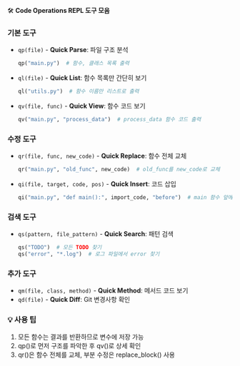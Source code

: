 
🛠️ **Code Operations REPL 도구 모음**

### 기본 도구
- `qp(file)` - **Quick Parse**: 파일 구조 분석
  ```python
  qp("main.py")  # 함수, 클래스 목록 출력
  ```

- `ql(file)` - **Quick List**: 함수 목록만 간단히 보기
  ```python
  ql("utils.py")  # 함수 이름만 리스트로 출력
  ```

- `qv(file, func)` - **Quick View**: 함수 코드 보기
  ```python
  qv("main.py", "process_data")  # process_data 함수 코드 출력
  ```

### 수정 도구
- `qr(file, func, new_code)` - **Quick Replace**: 함수 전체 교체
  ```python
  qr("main.py", "old_func", new_code)  # old_func를 new_code로 교체
  ```

- `qi(file, target, code, pos)` - **Quick Insert**: 코드 삽입
  ```python
  qi("main.py", "def main():", import_code, "before")  # main 함수 앞에 삽입
  ```

### 검색 도구
- `qs(pattern, file_pattern)` - **Quick Search**: 패턴 검색
  ```python
  qs("TODO")  # 모든 TODO 찾기
  qs("error", "*.log")  # 로그 파일에서 error 찾기
  ```

### 추가 도구
- `qm(file, class, method)` - **Quick Method**: 메서드 코드 보기
- `qd(file)` - **Quick Diff**: Git 변경사항 확인

### 💡 사용 팁
1. 모든 함수는 결과를 반환하므로 변수에 저장 가능
2. qp()로 먼저 구조를 파악한 후 qv()로 상세 확인
3. qr()은 함수 전체를 교체, 부분 수정은 replace_block() 사용
